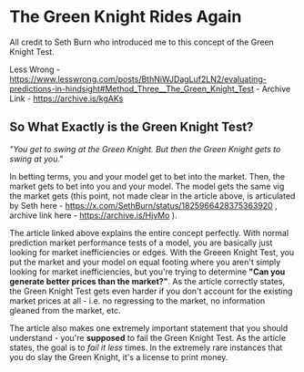 # The Green Knight Rides Again

All credit to Seth Burn who introduced me to this concept of the Green Knight Test.<br />

Less Wrong - https://www.lesswrong.com/posts/BthNiWJDagLuf2LN2/evaluating-predictions-in-hindsight#Method_Three__The_Green_Knight_Test - Archive Link - https://archive.is/kgAKs<br />

## So What Exactly is the Green Knight Test?

*"You get to swing at the Green Knight. But then the Green Knight gets to swing at you."*<br />

In betting terms, you and your model get to bet into the market. Then, the market gets to bet into you and your model. The model gets the same vig the market gets (this point, not made clear in the article above, is articulated by Seth here - https://x.com/SethBurn/status/1825966428375363920 , archive link here - https://archive.is/HjvMo ).<br />

The article linked above explains the entire concept perfectly. With normal prediction market performance tests of a model, you are basically just looking for market inefficiencies or edges. With the Greeen Knight Test, you put the market and your model on equal footing where you aren't simply looking for market inefficiencies, but you're trying to determine **"Can you generate better prices than the market?"**. As the article correctly states, the Green Knight Test gets even harder if you don't account for the existing market prices at all - i.e. no regressing to the market, no information gleaned from the market, etc.<br />

The article also makes one extremely important statement that you should understand - you're **supposed** to fail the Green Knight Test. As the article states, the goal is to *fail it less* times. In the extremely rare instances that you do slay the Green Knight, it's a license to print money.
